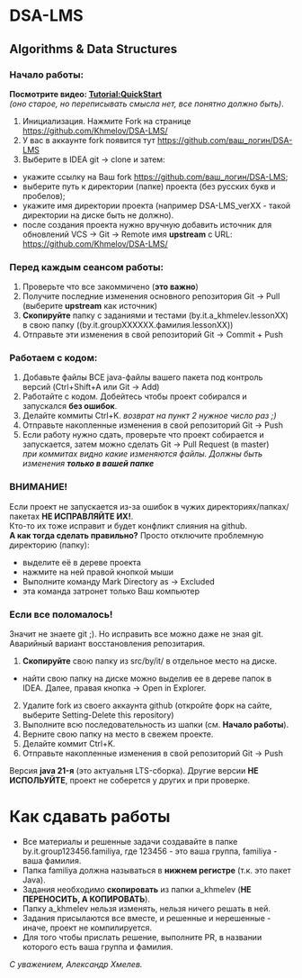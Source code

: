 # DSA-LMS

## Algorithms & Data Structures

### Начало работы:

**Посмотрите видео: <a href="https://youtu.be/mIs-X63CH78" target="_blank">Tutorial:QuickStart</a>**
<br>_(оно старое, но переписывать смысла нет, все понятно должно быть)_.

1. Инициализация. Нажмите Fork на странице https://github.com/Khmelov/DSA-LMS/
2. У вас в аккаунте fork появится тут  https://github.com/ваш_логин/DSA-LMS
3. Выберите в IDEA git -> clone и затем:
* укажите ссылку на Ваш fork https://github.com/ваш_логин/DSA-LMS;
* выберите путь к директории (папке) проекта (без русских букв и пробелов);
* укажите имя директории проекта (например DSA-LMS_verXX - такой директории на диске быть не должно).
* после создания проекта нужно вручную добавить источник для обновлений VCS -> Git -> Remote имя **upstream** с URL: https://github.com/Khmelov/DSA-LMS/

### Перед **каждым** сеансом работы:

1. Проверьте что все закоммичено (**это важно**)
2. Получите последние изменения основного репозитория Git -> Pull (выберите **upstream** как источник)
3. **Скопируйте** папку с заданиями и тестами (by.it.a_khmelev.lessonXX) в свою папку ((by.it.groupXXXXXX.фамилия.lessonXX))
4. Отправьте эти изменения в свой репозиторий Git -> Commit + Push

### Работаем с кодом:

1. Добавьте файлы ВСЕ java-файлы вашего пакета под контроль версий (Ctrl+Shift+A или Git -> Add)
2. Работайте с кодом. Добейтесь чтобы проект собирался и запускался **без ошибок**.
3. Делайте коммиты Ctrl+K. _возврат на пункт 2 нужное число раз ;)_
4. Отправьте накопленные изменения в свой репозиторий Git -> Push
5. Если работу нужно сдать, проверьте что проект собирается и запускается, затем можно сделать Git -> Pull Request (в master)
   <br>_при коммитах видно какие изменяются файлы. Должны быть изменения **только в вашей папке**_

### ВНИМАНИЕ!

Если проект не запускается из-за ошибок в чужих директориях/папках/пакетах **НЕ ИСПРАВЛЯЙТЕ ИХ!**.
<br>Кто-то их тоже исправит и будет конфликт слияния на github.
<br>**А как тогда сделать правильно?** Просто отключите проблемную директорию (папку):
* выделите её в дереве проекта
* нажмите на ней правой кнопкой мыши
* Выполните команду Mark Directory as -> Excluded
* эта команда затронет только Ваш компьютер

### Если все поломалось!
Значит не знаете git ;). Но исправить все можно даже не зная git.
Аварийный вариант восстановления репозитария.

1. **Скопируйте** свою папку из src/by/it/ в отдельное место на диске.
* найти свою папку на диске можно выделив ее в дереве папок в IDEA. Далее, правая кнопка -> Open in Explorer.
2. Удалите fork из своего аккаунта github (откройте форк на сайте, выберите Setting-Delete this repository)
3. Выполните всю последовательность из шапки (см. <b>Начало работы</b>).
4. Верните свою папку на место в свежем проекте.
5. Делайте коммит Ctrl+K.
6. Отправьте накопленные изменения в свой репозиторий Git -> Push

Версия **java 21-я** (это актуальня LTS-сборка).
Другие версии **НЕ ИСПОЛЬУЙТЕ**, проект не соберется у других и при проверке.

# Как сдавать работы

- Все материалы и решенные задачи создавайте в папке by.it.group123456.familiya, где 123456 - это ваша группа, familiya - ваша фамилия.
- Папка familiya должна называться в **нижнем регистре** (т.к. это пакет Java).
- Задания необходимо **скопировать** из папки a_khmelev (**НЕ ПЕРЕНОСИТЬ, А КОПИРОВАТЬ**).
- Папку a_khmelev нельзя изменять, нельзя ничего решать в ней.
- Задания присылаются все вместе, и решенные и нерешенные - иначе, проект не компилируется.
- Для того чтобы прислать решение, выполните PR, в названии которого есть ваша группа и фамилия.

_С уважением, Александр Хмелев._
